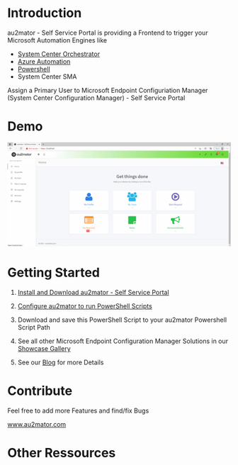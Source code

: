 # Introduction

au2mator - Self Service Portal is providing a Frontend to trigger your Microsoft Automation Engines like

- <a href="https://www.au2mator.com/orchestrator/?utm_source=github&utm_medium=social&utm_campaign=MEMCM_AssignPrimaryUserToComputer&utm_content=Readme" target="_blank">System Center Orchestrator</a>
- <a href="https://www.au2mator.com/AzureAutomation/?utm_source=github&utm_medium=social&utm_campaign=MEMCM_AssignPrimaryUserToComputer&utm_content=Readme" target="_blank">Azure Automation</a>
- <a href="https://www.au2mator.com/Powershell/?utm_source=github&utm_medium=social&utm_campaign=MEMCM_AssignPrimaryUserToComputer&utm_content=Readme" target="_blank">Powershell</a>
- System Center SMA

Assign a Primary User to Microsoft Endpoint Configuriation Manager (System Center Configuration Manager) - Self Service Portal


# Demo
![Demo](/Demo/AssignPrimaryUserToComputer-GithubDemo.gif)

# Getting Started

1.	<a href="https://au2mator.com/documentation/install-or-update-au2mator-self-service-portal/?utm_source=github&utm_medium=social&utm_campaign=MEMCM_AssignPrimaryUserToComputer&utm_content=Readme" target="_blank">Install and Download au2mator - Self Service Portal</a>

2.	<a href="https://au2mator.com/documentation/use-powershell-with-au2mator/?utm_source=github&utm_medium=social&utm_campaign=MEMCM_AssignPrimaryUserToComputer&utm_content=Readme" target="_blank">Configure au2mator to run PowerShell Scripts</a>

3.	Download and save this PowerShell Script to your au2mator Powershell Script Path

4. See all other Microsoft Endpoint Configuration Manager Solutions in our <a href="https://au2mator.com/microsoft-endpoint-configuration-manager/?utm_source=github&utm_medium=social&utm_campaign=MEMCM_AssignPrimaryUserToComputer&utm_content=Readme">Showcase Gallery</a>

5. See our <a href="https://au2mator.com/blog/?utm_source=github&utm_medium=social&utm_campaign=MEMCM_AssignPrimaryUserToComputer&utm_content=Readme">Blog</a> for more Details



# Contribute

Feel free to add more Features and find/fix Bugs

<a href="https://au2mator.com/?utm_source=github&utm_medium=social&utm_campaign=MEMCM_AssignPrimaryUserToComputer&utm_content=Readme" target="_blank">www.au2mator.com</a>

# Other Ressources